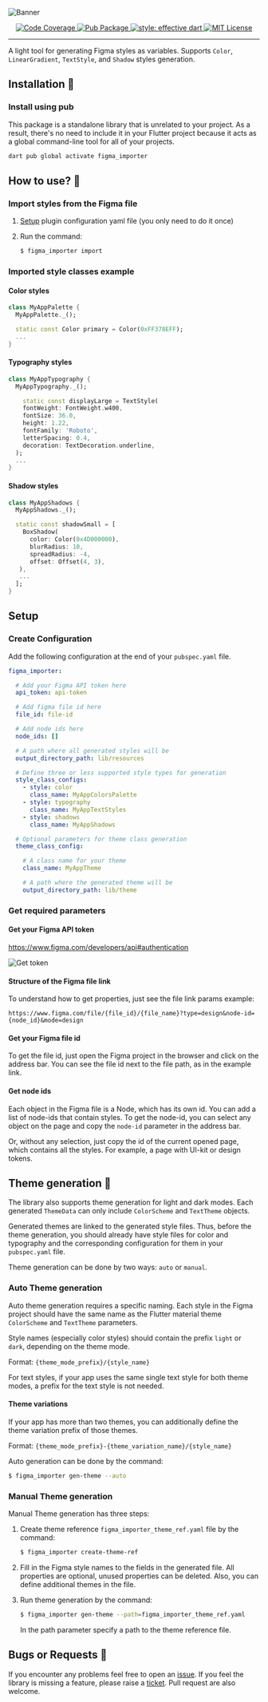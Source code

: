 ![Banner](https://raw.githubusercontent.com/KhalillHussein/figma_importer/main/doc/figma_importer_cover.png?raw=true)

<p align="center">
  <a href="https://github.com/KhalillHussein/figma_importer/actions">
    <img alt="Code Coverage" src="https://raw.githubusercontent.com/KhalillHussein/figma_importer/main/coverage_badge.svg">
  </a>
  <a href="https://pub.dartlang.org/packages/figma_importer">
    <img alt="Pub Package" src="https://img.shields.io/pub/v/figma_importer.svg">
  </a>
  <a href="https://pub.dev/packages/very_good_analysis">
    <img alt="style: effective dart" src="https://img.shields.io/badge/style-very_good_analysis-B22C89.svg">
  </a>  
  <a href="https://opensource.org/licenses/MIT">
    <img alt="MIT License" src="https://img.shields.io/badge/license-MIT-blue.svg">
  </a>
</p>


---

A light tool for generating Figma styles as variables.
Supports `Color`, `LinearGradient`, `TextStyle`, and `Shadow` styles generation. 

## Installation 🚀

### Install using pub

This package is a standalone library that is unrelated to your project. As a result, there's no need to include it in your Flutter project because it acts as a global command-line tool for all of your projects.

```sh
dart pub global activate figma_importer
```

## How to use? 🧐

### Import styles from the Figma file

1. [Setup](#setup) plugin configuration yaml file (you only need to do it once)

2. Run the command:

   ```sh
   $ figma_importer import
   ```
   
### Imported style classes example

#### Color styles

```dart
class MyAppPalette {
  MyAppPalette._();

  static const Color primary = Color(0xFF378EFF);
  ...
}
```

#### Typography styles
```dart
class MyAppTypography {
  MyAppTypography._();

    static const displayLarge = TextStyle(
    fontWeight: FontWeight.w400,
    fontSize: 36.0,
    height: 1.22,
    fontFamily: 'Roboto',
    letterSpacing: 0.4,
    decoration: TextDecoration.underline,
  );
  ...
}
```

#### Shadow styles
```dart
class MyAppShadows {
  MyAppShadows._();

  static const shadowSmall = [
    BoxShadow(
      color: Color(0x4D000000),
      blurRadius: 10,
      spreadRadius: -4,
      offset: Offset(4, 3),
   ),
   ...
  ];
}
```

## Setup

### Create Configuration

Add the following configuration at the end of your `pubspec.yaml` file.

```yaml
figma_importer:

  # Add your Figma API token here
  api_token: api-token

  # Add figma file id here
  file_id: file-id

  # Add node ids here
  node_ids: []

  # A path where all generated styles will be
  output_directory_path: lib/resources

  # Define three or less supported style types for generation
  style_class_configs:
    - style: color
      class_name: MyAppColorsPalette
    - style: typography
      class_name: MyAppTextStyles
    - style: shadows
      class_name: MyAppShadows

  # Optional parameters for theme class generation
  theme_class_config:

    # A class name for your theme
    class_name: MyAppTheme

    # A path where the generated theme will be
    output_directory_path: lib/theme
```

### Get required parameters

#### Get your Figma API token

https://www.figma.com/developers/api#authentication

![Get token](https://raw.githubusercontent.com/KhalillHussein/figma_importer/main/doc/get_figma_api_token.png)

#### Structure of the Figma file link
To understand how to get properties, just see the file link params example:

`https://www.figma.com/file/{file_id}/{file_name}?type=design&node-id={node_id}&mode=design`


#### Get your Figma file id
To get the file id, just open the Figma project in the browser and click on the address bar. You can see the file id next to the file path, as in the example link.

#### Get node ids
Each object in the Figma file is a Node, which has its own id. You can add a list of node-ids that contain styles. 
To get the node-id, you can select any object on the page and copy the `node-id` parameter in the address bar.

Or, without any selection, just copy the id of the current opened page, which contains all the styles. For example, a page with UI-kit or design tokens.

## Theme generation 🎨

The library also supports theme generation for light and dark modes. Each generated `ThemeData` can only include `ColorScheme` and `TextTheme` objects.

Generated themes are linked to the generated style files. Thus, before the theme generation, you should already have style files for color and typography and the corresponding configuration for them in your `pubspec.yaml` file.

Theme generation can be done by two ways: `auto` or `manual`.

### Auto Theme generation

Auto theme generation requires a specific naming. Each style in the Figma project should have the same name as the Flutter material theme `ColorScheme` and `TextTheme` parameters. 

Style names (especially color styles) should contain the prefix `light` or `dark`, depending on the theme mode. 

Format: `{theme_mode_prefix}/{style_name}`

For text styles, if your app uses the same single text style for both theme modes, a prefix for the text style is not needed.

#### Theme variations

If your app has more than two themes, you can additionally define the theme variation prefix of those themes.

Format: `{theme_mode_prefix}-{theme_variation_name}/{style_name}`

Auto generation can be done by the command:

```sh
$ figma_importer gen-theme --auto
```

### Manual Theme generation

Manual Theme generation has three steps:
1. Create theme reference `figma_importer_theme_ref.yaml` file by the command:
   ```sh
   $ figma_importer create-theme-ref
   ```
   
2. Fill in the Figma style names to the fields in the generated file. All properties are optional, unused properties can be deleted. Also, you can define additional themes in the file. 

3. Run theme generation by the command:

   ```sh
   $ figma_importer gen-theme --path=figma_importer_theme_ref.yaml
   ```

   In the path parameter specify a path to the theme reference file.
   

## Bugs or Requests 🤝

If you encounter any problems feel free to open an [issue](https://github.com/KhalillHussein/figma_importer/issues/new?template=bug_report.md). If you feel the library is missing a feature, please raise a [ticket](https://github.com/KhalillHussein/figma_importer/issues/new?template=feature_request.md). Pull request are also welcome.